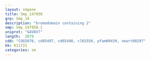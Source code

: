 ```yaml
---
layout: smgene
title: Smp_147950
grp: Smp_14
description: "bromodomain containing 2"
smp: Smp_147950.1
uniprot: "G4V8V7"
length:  2079
cdd: "COG5076, cd05497, cd05498, cl02556, pfam00439, smart00297"
kk: K11721
categories: sm
---
```

